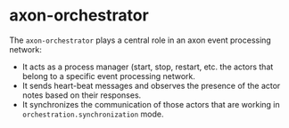 # axon-orchestrator

The `axon-orchestrator` plays a central role in an axon event processing network:
- It acts as a process manager (start, stop, restart, etc. the actors that belong to a specific event processing network.
- It sends heart-beat messages and observes the presence of the actor notes based on their responses.
- It synchronizes the communication of those actors that are working in `orchestration.synchronization` mode.


